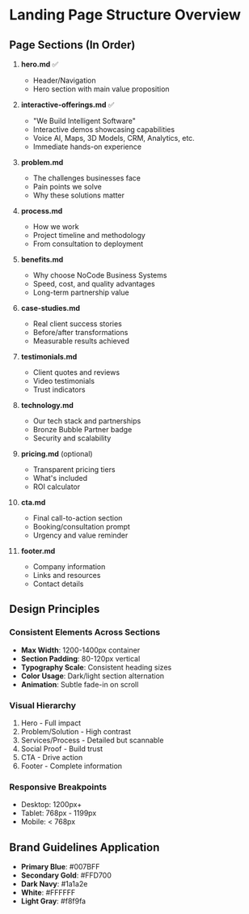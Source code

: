 # Landing Page Structure Overview

## Page Sections (In Order)

1. **hero.md** ✅
   - Header/Navigation
   - Hero section with main value proposition

2. **interactive-offerings.md** ✅ 
   - "We Build Intelligent Software"
   - Interactive demos showcasing capabilities
   - Voice AI, Maps, 3D Models, CRM, Analytics, etc.
   - Immediate hands-on experience

3. **problem.md**
   - The challenges businesses face
   - Pain points we solve
   - Why these solutions matter

4. **process.md**
   - How we work
   - Project timeline and methodology
   - From consultation to deployment

5. **benefits.md**
   - Why choose NoCode Business Systems
   - Speed, cost, and quality advantages
   - Long-term partnership value

6. **case-studies.md**
   - Real client success stories
   - Before/after transformations
   - Measurable results achieved

7. **testimonials.md**
   - Client quotes and reviews
   - Video testimonials
   - Trust indicators

8. **technology.md**
   - Our tech stack and partnerships
   - Bronze Bubble Partner badge
   - Security and scalability

9. **pricing.md** (optional)
   - Transparent pricing tiers
   - What's included
   - ROI calculator

10. **cta.md**
    - Final call-to-action section
    - Booking/consultation prompt
    - Urgency and value reminder

11. **footer.md**
    - Company information
    - Links and resources
    - Contact details

## Design Principles

### Consistent Elements Across Sections
- **Max Width**: 1200-1400px container
- **Section Padding**: 80-120px vertical
- **Typography Scale**: Consistent heading sizes
- **Color Usage**: Dark/light section alternation
- **Animation**: Subtle fade-in on scroll

### Visual Hierarchy
1. Hero - Full impact
2. Problem/Solution - High contrast
3. Services/Process - Detailed but scannable
4. Social Proof - Build trust
5. CTA - Drive action
6. Footer - Complete information

### Responsive Breakpoints
- Desktop: 1200px+
- Tablet: 768px - 1199px
- Mobile: < 768px

## Brand Guidelines Application
- **Primary Blue**: #007BFF
- **Secondary Gold**: #FFD700
- **Dark Navy**: #1a1a2e
- **White**: #FFFFFF
- **Light Gray**: #f8f9fa